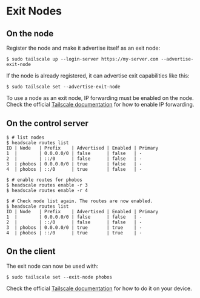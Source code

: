 # Exit Nodes

## On the node

Register the node and make it advertise itself as an exit node:

```console
$ sudo tailscale up --login-server https://my-server.com --advertise-exit-node
```

If the node is already registered, it can advertise exit capabilities like this:

```console
$ sudo tailscale set --advertise-exit-node
```

To use a node as an exit node, IP forwarding must be enabled on the node. Check the official [Tailscale documentation](https://tailscale.com/kb/1019/subnets/?tab=linux#enable-ip-forwarding) for how to enable IP forwarding.

## On the control server

```console
$ # list nodes
$ headscale routes list
ID | Node   | Prefix    | Advertised | Enabled | Primary
1  |        | 0.0.0.0/0 | false      | false   | -
2  |        | ::/0      | false      | false   | -
3  | phobos | 0.0.0.0/0 | true       | false   | -
4  | phobos | ::/0      | true       | false   | -

$ # enable routes for phobos
$ headscale routes enable -r 3
$ headscale routes enable -r 4

$ # Check node list again. The routes are now enabled.
$ headscale routes list
ID | Node   | Prefix    | Advertised | Enabled | Primary
1  |        | 0.0.0.0/0 | false      | false   | -
2  |        | ::/0      | false      | false   | -
3  | phobos | 0.0.0.0/0 | true       | true    | -
4  | phobos | ::/0      | true       | true    | -
```

## On the client

The exit node can now be used with:

```console
$ sudo tailscale set --exit-node phobos
```

Check the official [Tailscale documentation](https://tailscale.com/kb/1103/exit-nodes#use-the-exit-node) for how to do it on your device.
